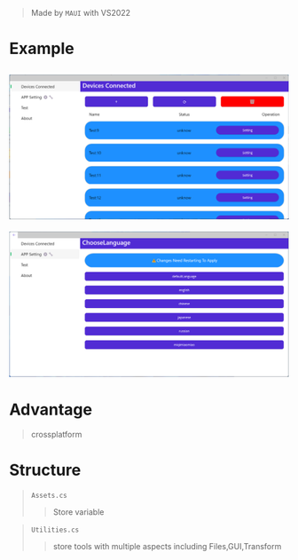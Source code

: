 > Made by `MAUI` with VS2022
# Example
![screen shots](MainView.png)
---
![screen shots](MultiLanguage.png)
# Advantage

> crossplatform

# Structure

> `Assets.cs`
> >Store variable

>`Utilities.cs`
>>store tools with multiple aspects including Files,GUI,Transform
